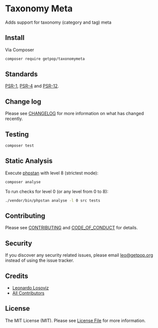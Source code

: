# Taxonomy Meta

<!--
[![Latest Version on Packagist][ico-version]][link-packagist]
[![Software License][ico-license]](LICENSE.md)
[![Build Status][ico-travis]][link-travis]
[![Coverage Status][ico-scrutinizer]][link-scrutinizer]
[![Quality Score][ico-code-quality]][link-code-quality]
[![Total Downloads][ico-downloads]][link-downloads]
-->

Adds support for taxonomy (category and tag) meta

## Install

Via Composer

``` bash
composer require getpop/taxonomymeta
```

<!--
## Usage

``` php
```
-->

## Standards

[PSR-1](https://www.php-fig.org/psr/psr-1), [PSR-4](https://www.php-fig.org/psr/psr-4) and [PSR-12](https://www.php-fig.org/psr/psr-12).

## Change log

Please see [CHANGELOG](CHANGELOG.md) for more information on what has changed recently.

## Testing

``` bash
composer test
```

## Static Analysis

Execute [phpstan](https://github.com/phpstan/phpstan) with level 8 (strictest mode):

``` bash
composer analyse
```

To run checks for level 0 (or any level from 0 to 8):

``` bash
./vendor/bin/phpstan analyse -l 0 src tests
```

## Contributing

Please see [CONTRIBUTING](CONTRIBUTING.md) and [CODE_OF_CONDUCT](CODE_OF_CONDUCT.md) for details.

## Security

If you discover any security related issues, please email leo@getpop.org instead of using the issue tracker.

## Credits

- [Leonardo Losoviz][link-author]
- [All Contributors][link-contributors]

## License

The MIT License (MIT). Please see [License File](LICENSE.md) for more information.

[ico-version]: https://img.shields.io/packagist/v/getpop/taxonomymeta.svg?style=flat-square
[ico-license]: https://img.shields.io/badge/license-MIT-brightgreen.svg?style=flat-square
[ico-travis]: https://img.shields.io/travis/getpop/taxonomymeta/master.svg?style=flat-square
[ico-scrutinizer]: https://img.shields.io/scrutinizer/coverage/g/getpop/taxonomymeta.svg?style=flat-square
[ico-code-quality]: https://img.shields.io/scrutinizer/g/getpop/taxonomymeta.svg?style=flat-square
[ico-downloads]: https://img.shields.io/packagist/dt/getpop/taxonomymeta.svg?style=flat-square

[link-packagist]: https://packagist.org/packages/getpop/taxonomymeta
[link-travis]: https://travis-ci.org/getpop/taxonomymeta
[link-scrutinizer]: https://scrutinizer-ci.com/g/getpop/taxonomymeta/code-structure
[link-code-quality]: https://scrutinizer-ci.com/g/getpop/taxonomymeta
[link-downloads]: https://packagist.org/packages/getpop/taxonomymeta
[link-author]: https://github.com/leoloso
[link-contributors]: ../../contributors
